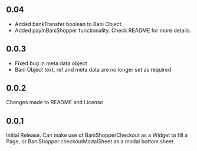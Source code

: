 ## 0.04
- Added bankTransfer boolean to Bani Object.
- Added payInBaniShopper functionality. Check README for more details.

## 0.0.3
- Fixed bug in meta data object
- Bani Object text, ref and meta data are no longer set as required

## 0.0.2
Changes made to README and License

## 0.0.1

Initial Release. Can make use of BaniShopperCheckout as a Widget to fill a Page, or BaniShopper.checkoutModalSheet as a modal bottom sheet.
